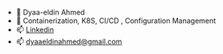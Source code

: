 - 👋 Dyaa-eldin Ahmed
- 👀 Containerization, K8S, CI/CD , Configuration Management
- 📫 [Linkedin](https://www.linkedin.com/in/dyaa-eldin-ahmed-mohamed-0aba13b1/)
- 📫 dyaaeldinahmed@gmail.com

<!---
dyaaeldin/dyaaeldin is a ✨ special ✨ repository because its `README.md` (this file) appears on your GitHub profile.
You can click the Preview link to take a look at your changes.
--->
